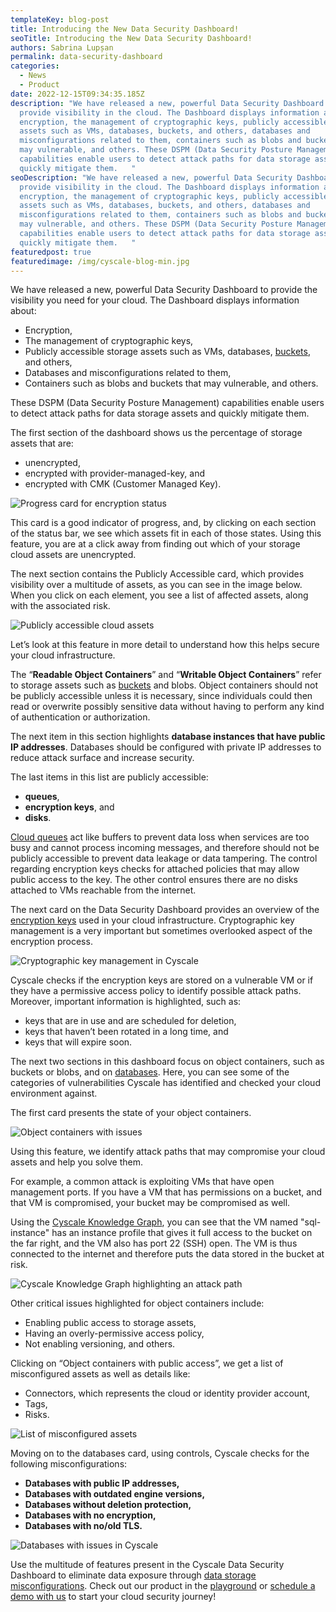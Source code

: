 ```yaml
---
templateKey: blog-post
title: Introducing the New Data Security Dashboard!
seoTitle: Introducing the New Data Security Dashboard!
authors: Sabrina Lupșan
permalink: data-security-dashboard
categories:
  - News
  - Product
date: 2022-12-15T09:34:35.185Z
description: "We have released a new, powerful Data Security Dashboard to
  provide visibility in the cloud. The Dashboard displays information about
  encryption, the management of cryptographic keys, publicly accessible storage
  assets such as VMs, databases, buckets, and others, databases and
  misconfigurations related to them, containers such as blobs and buckets that
  may vulnerable, and others. These DSPM (Data Security Posture Management)
  capabilities enable users to detect attack paths for data storage assets and
  quickly mitigate them.   "
seoDescription: "We have released a new, powerful Data Security Dashboard to
  provide visibility in the cloud. The Dashboard displays information about
  encryption, the management of cryptographic keys, publicly accessible storage
  assets such as VMs, databases, buckets, and others, databases and
  misconfigurations related to them, containers such as blobs and buckets that
  may vulnerable, and others. These DSPM (Data Security Posture Management)
  capabilities enable users to detect attack paths for data storage assets and
  quickly mitigate them.   "
featuredpost: true
featuredimage: /img/cyscale-blog-min.jpg
---
```

<!--StartFragment-->

We have released a new, powerful Data Security Dashboard to provide the visibility you need for your cloud. The Dashboard displays information about: 

* Encryption, 
* The management of cryptographic keys, 
* Publicly accessible storage assets such as VMs, databases, [buckets](https://cyscale.com/blog/s3-bucket-security/), and others, 
* Databases and misconfigurations related to them, 
* Containers such as blobs and buckets that may vulnerable, and others. 

These DSPM (Data Security Posture Management) capabilities enable users to detect attack paths for data storage assets and quickly mitigate them.  

The first section of the dashboard shows us the percentage of storage assets that are:  

* unencrypted,  
* encrypted with provider-managed-key, and  
* encrypted with CMK (Customer Managed Key).  

<img src="/img/cyscale-article-image-3.jpg" alt="Progress card for encryption status" title="Progress card for encryption status" class=" blog-image-shadow " style="width:autorem;height:autorem;"/>

This card is a good indicator of progress, and, by clicking on each section of the status bar, we see which assets fit in each of those states. Using this feature, you are at a click away from finding out which of your storage cloud assets are unencrypted. 

The next section contains the Publicly Accessible card, which provides visibility over a multitude of assets, as you can see in the image below. When you click on each element, you see a list of affected assets, along with the associated risk. 

<img src="/img/cyscale-article-image-2.jpg" alt="Publicly accessible cloud assets" title="Publicly accessible cloud assets" class="" style="width:autorem;height:autorem;"/>

Let’s look at this feature in more detail to understand how this helps secure your cloud infrastructure. 

The “**Readable Object Containers**” and “**Writable Object Containers**” refer to storage assets such as [buckets](https://cyscale.com/blog/s3-bucket-security/) and blobs. Object containers should not be publicly accessible unless it is necessary, since individuals could then read or overwrite possibly sensitive data without having to perform any kind of authentication or authorization. 

The next item in this section highlights **database instances that have public IP addresses**. Databases should be configured with private IP addresses to reduce attack surface and increase security. 

The last items in this list are publicly accessible: 

* **queues**,  
* **encryption keys**, and  
* **disks**.  

[Cloud queues](https://cyscale.com/blog/cloud-queues-security-best-practices/) act like buffers to prevent data loss when services are too busy and cannot process incoming messages, and therefore should not be publicly accessible to prevent data leakage or data tampering. The control regarding encryption keys checks for attached policies that may allow public access to the key. The other control ensures there are no disks attached to VMs reachable from the internet. 

The next card on the Data Security Dashboard provides an overview of the [encryption keys](https://cyscale.com/blog/protecting-data-at-rest/) used in your cloud infrastructure. Cryptographic key management is a very important but sometimes overlooked aspect of the encryption process.  

<img src="/img/cyscale-article-image-4.jpg" alt="Cryptographic key management in Cyscale" title="Cryptographic key management in Cyscale" class=" blog-image-shadow " style="width:autorem;height:autorem;"/>

Cyscale checks if the encryption keys are stored on a vulnerable VM or if they have a permissive access policy to identify possible attack paths. Moreover, important information is highlighted, such as: 

* keys that are in use and are scheduled for deletion, 
* keys that haven’t been rotated in a long time, and 
* keys that will expire soon. 

The next two sections in this dashboard focus on object containers, such as buckets or blobs, and on [databases](https://cyscale.com/blog/best-practices-for-securing-databases/). Here, you can see some of the categories of vulnerabilities Cyscale has identified and checked your cloud environment against.  

The first card presents the state of your object containers. 

<img src="/img/cyscale-article-image-2.jpg" alt="Object containers with issues" title="Object containers with issues" class=" blog-image-shadow " style="width:autorem;height:autorem;"/>

Using this feature, we identify attack paths that may compromise your cloud assets and help you solve them. 

For example, a common attack is exploiting VMs that have open management ports. If you have a VM that has permissions on a bucket, and that VM is compromised, your bucket may be compromised as well.  

Using the [Cyscale Knowledge Graph](https://cyscale.com/blog/security-knowledge-graph-integrations/), you can see that the VM named "sql-instance" has an instance profile that gives it full access to the bucket on the far right, and the VM also has port 22 (SSH) open. The VM is thus connected to the internet and therefore puts the data stored in the bucket at risk. 

<img src="/img/cyscale-article-image-6.jpg" alt="Cyscale Knowledge Graph highlighting an attack path" title="Cyscale Knowledge Graph" class=" blog-image-shadow " style="width:autorem;height:autorem;"/>

Other critical issues highlighted for object containers include: 

* Enabling public access to storage assets, 
* Having an overly-permissive access policy,  
* Not enabling versioning, and others. 

Clicking on “Object containers with public access”, we get a list of misconfigured assets as well as details like: 

* Connectors, which represents the cloud or identity provider account, 
* Tags,  
* Risks. 

<img src="/img/cyscale-article-image-7.jpg" alt="List of misconfigured assets" title="List of misconfigured assets" class=" blog-image-shadow " style="width:autorem;height:autorem;"/>

Moving on to the databases card, using controls, Cyscale checks for the following misconfigurations: 

* **Databases with public IP addresses,** 
* **Databases with outdated engine versions,** 
* **Databases without deletion protection,** 
* **Databases with no encryption,** 
* **Databases with no/old TLS.** 

<img src="/img/cyscale-article-image-5.jpg" alt="Databases with issues in Cyscale" title="Databases with issues in Cyscale" class=" blog-image-shadow " style="width:autorem;height:autorem;"/>

Use the multitude of features present in the Cyscale Data Security Dashboard to eliminate data exposure through [data storage misconfigurations](https://cyscale.com/whitepaper/cloud-storage-misconfigurations/). Check out our product in the [playground](https://cyscale.com/playground/) or [schedule a demo with us](https://cyscale.com/request-demo) to start your cloud security journey! 

<!--EndFragment-->